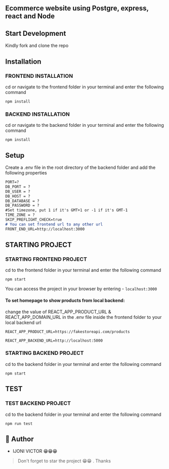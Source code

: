 ## Ecommerce website using Postgre, express, react and Node

## Start Development

Kindly fork and clone the repo 

## Installation

### FRONTEND INSTALLATION

cd or navigate to the frontend folder in your terminal and enter the following command 

```
npm install
```
### BACKEND INSTALLATION

cd or navigate to the backend folder in your terminal and enter the following command

``` 
npm install
```

## Setup

Create a .env file in the root directory of the backend folder and add the following properties

```markdown
PORT=?
DB_PORT = ?
DB_USER = ?
DB_HOST = ?
DB_DATABASE = ?
DB_PASSWORD = ?
#Set timezone, put 1 if it's GMT+1 or -1 if it's GMT-1
TIME_ZONE = ?
SKIP_PREFLIGHT_CHECK=true 
# You can set frontend url to any other url
FRONT_END_URL=http://localhost:3000 
```

## STARTING PROJECT

### STARTING FRONTEND PROJECT

cd to the frontend folder in your terminal and enter the following command

```
npm start
```

You can access the project in your browser by entering - `localhost:3000`

#### To set homepage to show products from local backend:

change the value of REACT_APP_PRODUCT_URL & REACT_APP_DOMAIN_URL in the .env file inside the frontend folder to your local backend url

```
REACT_APP_PRODUCT_URL=https://fakestoreapi.com/products

REACT_APP_BACKEND_URL=http://localhost:5000
```


### STARTING BACKEND PROJECT

cd to the backend folder in your terminal and enter the following command

```
npm start
```

## TEST

### TEST BACKEND PROJECT

cd to the backend folder in your terminal and enter the following command
```
npm run test
```

## 🎩 Author

- IJONI VICTOR 😁😁😁

> Don't forget to star the project 😁😁 . Thanks
